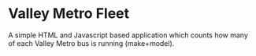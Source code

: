 # Valley Metro Fleet

A simple HTML and Javascript based application which counts how many of each Valley Metro bus is running (make+model).